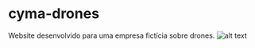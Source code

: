 # cyma-drones
Website desenvolvido para uma empresa fictícia sobre drones.
![alt text](https://imgur.com/AgJfJJB)
